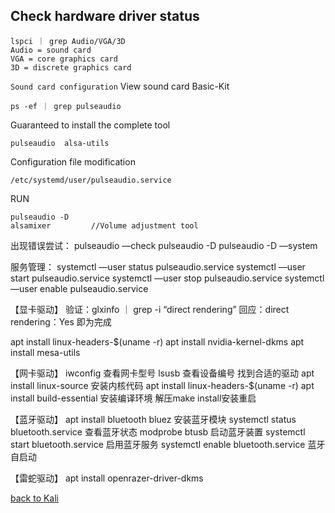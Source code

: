 ## Check hardware driver status

    lspci ｜ grep Audio/VGA/3D
    Audio = sound card
    VGA = core graphics card
    3D = discrete graphics card
`Sound card configuration`
View sound card Basic-Kit

    ps -ef ｜ grep pulseaudio
Guaranteed to install the complete tool

    pulseaudio  alsa-utils
Configuration file modification

    /etc/systemd/user/pulseaudio.service
RUN

    pulseaudio -D
    alsamixer         //Volume adjustment tool

出现错误尝试：
pulseaudio —check
pulseaudio -D
pulseaudio -D —system

服务管理：
systemctl —user status pulseaudio.service
systemctl —user start pulseaudio.service
systemctl —user stop pulseaudio.service
systemctl —user enable pulseaudio.service

【显卡驱动】
验证：glxinfo ｜ grep -i “direct rendering”
回应：direct rendering：Yes
即为完成

apt install linux-headers-$(uname -r)
apt install nvidia-kernel-dkms
apt install mesa-utils

【网卡驱动】
iwconfig  查看网卡型号
lsusb  查看设备编号
找到合适的驱动
apt install linux-source  安装内核代码
apt install linux-headers-$(uname -r)
apt install build-essential 安装编译环境
解压make install安装重启

【蓝牙驱动】
apt install bluetooth bluez 安装蓝牙模块
systemctl status bluetooth.service 查看蓝牙状态
modprobe btusb 启动蓝牙装置
systemctl start bluetooth.service 启用蓝牙服务
systemctl enable bluetooth.service 蓝牙自启动

【雷蛇驱动】
apt install openrazer-driver-dkms

[back to Kali](https://github.com/pro1tocol/Linux-Novice-Function/tree/main/Kali)

